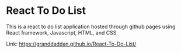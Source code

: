 <h1>React To Do List</h1>
This is a react to do list application hosted through github pages using React framework, Javascript, HTML, and CSS

Link: https://granddaddan.github.io/React-To-Do-List/
